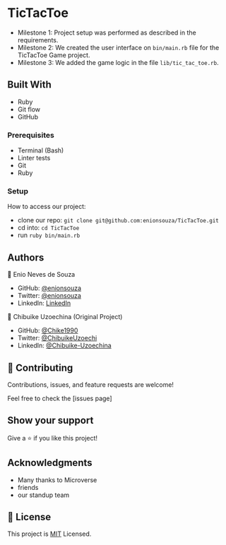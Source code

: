 # TicTacToe

- Milestone 1: Project setup was performed as described in the requirements.
- Milestone 2: We created the user interface on `bin/main.rb` file for the TicTacToe Game project.
- Milestone 3: We added the game logic in the file `lib/tic_tac_toe.rb`.

## Built With

- Ruby
- Git flow
- GitHub

### Prerequisites

- Terminal (Bash)
- Linter tests
- Git
- Ruby

### Setup

How to access our project:

- clone our repo: `git clone git@github.com:enionsouza/TicTacToe.git`
- cd into: `cd TicTacToe`
- run `ruby bin/main.rb`

## Authors

👤 Enio Neves de Souza

- GitHub: [@enionsouza](https://github.com/enionsouza)
- Twitter: [@enionsouza](https://twitter.com/enionsouza)
- LinkedIn: [LinkedIn](https://www.linkedin.com/in/enio-neves-de-souza/)

👤 Chibuike Uzoechina (Original Project)

- GitHub: [@Chike1990](https://github.com/Chike1990)
- Twitter: [@ChibuikeUzoechi](https://twitter.com/ChibuikeUzoechi)
- LinkedIn: [@Chibuike-Uzoechina](https://www.linkedin.com/in/chibuike-uzoechina-630857102)

## 🤝 Contributing

Contributions, issues, and feature requests are welcome!

Feel free to check the [issues page]

## Show your support

Give a ⭐️ if you like this project!

## Acknowledgments

- Many thanks to Microverse
- friends
- our standup team

## 📝 License

This project is [MIT](LICENSE) Licensed.
